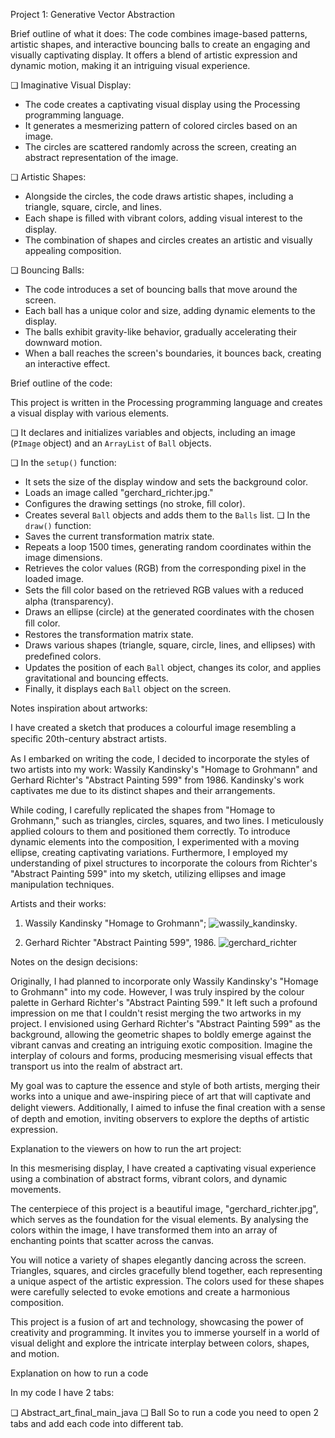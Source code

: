 Project 1: Generative Vector Abstraction

Brief outline of what it does:
The code combines image-based patterns, artistic shapes, and interactive bouncing balls to create an engaging and visually captivating display. It offers a blend of artistic expression and dynamic motion, making it an intriguing visual experience.

❏ Imaginative Visual Display:
- The code creates a captivating visual display using the Processing programming language.
- It generates a mesmerizing pattern of colored circles based on an image.
- The circles are scattered randomly across the screen, creating an abstract representation of the image.

❏ Artistic Shapes:
- Alongside the circles, the code draws artistic shapes, including a triangle, square, circle, and lines.
- Each shape is ﬁlled with vibrant colors, adding visual interest to the display.
- The combination of shapes and circles creates an artistic and visually appealing composition.

❏ Bouncing Balls:
- The code introduces a set of bouncing balls that move around the screen.
- Each ball has a unique color and size, adding dynamic elements to the display.
- The balls exhibit gravity-like behavior, gradually accelerating their downward motion.
- When a ball reaches the screen's boundaries, it bounces back, creating an interactive effect.


Brief outline of the code:

This project is written in the Processing programming language and creates a visual display with various elements.

❏ It declares and initializes variables and objects, including an image (`PImage` object) and an `ArrayList` of `Ball` objects.

❏ In the `setup()` function:
- It sets the size of the display window and sets the background color.
- Loads an image called "gerchard_richter.jpg."
- Conﬁgures the drawing settings (no stroke, ﬁll color).
- Creates several `Ball` objects and adds them to the `Balls` list. ❏ In the `draw()` function:
- Saves the current transformation matrix state.
- Repeats a loop 1500 times, generating random coordinates within the image dimensions.
- Retrieves the color values (RGB) from the corresponding pixel in the loaded image.
- Sets the ﬁll color based on the retrieved RGB values with a reduced alpha (transparency).
- Draws an ellipse (circle) at the generated coordinates with the chosen ﬁll color.
- Restores the transformation matrix state.
- Draws various shapes (triangle, square, circle, lines, and ellipses) with predeﬁned colors.
- Updates the position of each `Ball` object, changes its color, and applies gravitational and bouncing effects.
- Finally, it displays each `Ball` object on the screen.


Notes inspiration about artworks:

I have created a sketch that produces a colourful image resembling a speciﬁc 20th-century abstract artists.

As I embarked on writing the code, I decided to incorporate the styles of two artists into my work: Wassily Kandinsky's "Homage to Grohmann" and Gerhard Richter's "Abstract Painting 599" from 1986. Kandinsky's work captivates me due to its distinct shapes and their arrangements.

While coding, I carefully replicated the shapes from "Homage to Grohmann," such as triangles, circles, squares, and two lines. I meticulously applied colours to them and positioned them correctly. To introduce dynamic elements into the composition, I experimented with a moving ellipse, creating captivating variations. Furthermore, I employed my understanding of pixel structures to incorporate the colours from Richter's "Abstract Painting 599" into my sketch, utilizing ellipses and image manipulation techniques.


Artists and their works:
1. Wassily Kandinsky "Homage to Grohmann"; 
![wassily_kandinsky](https://user-images.githubusercontent.com/107992163/175054308-162a3a54-3ba5-4785-977c-e8d4b5fc3a32.jpg).

2. Gerhard Richter "Abstract Painting 599", 1986.
![gerchard_richter](https://user-images.githubusercontent.com/107992163/175054312-f73a22d2-367d-43fd-a00c-d7b8b6a10393.jpg)


Notes on the design decisions:

Originally, I had planned to incorporate only Wassily Kandinsky's "Homage to Grohmann" into my code. However, I was truly inspired by the colour palette in Gerhard Richter's "Abstract Painting 599." It left such a profound impression on me that I couldn't resist merging the two artworks in my project. I envisioned using Gerhard Richter's "Abstract Painting 599" as the background, allowing the geometric shapes to boldly emerge against the vibrant canvas and creating an intriguing exotic composition. Imagine the interplay of colours and forms, producing mesmerising visual effects that transport us into the realm of abstract art.

My goal was to capture the essence and style of both artists, merging their works into a unique and awe-inspiring piece of art that will captivate and delight viewers. Additionally, I aimed to infuse the ﬁnal creation with a sense of depth and emotion, inviting observers to explore the depths of artistic expression.


Explanation to the viewers on how to run the art project:

In this mesmerising display, I have created a captivating visual experience using a combination of abstract forms, vibrant colors, and dynamic movements.

The centerpiece of this project is a beautiful image, "gerchard_richter.jpg", which serves as the foundation for the visual elements. By analysing the colors within the image, I have transformed them into an array of enchanting points that scatter across the canvas.

You will notice a variety of shapes elegantly dancing across the screen. Triangles, squares, and circles gracefully blend together, each representing a unique aspect of the artistic expression. The colors used for these shapes were carefully selected to evoke emotions and create a harmonious composition.

This project is a fusion of art and technology, showcasing the power of creativity and programming. It invites you to immerse yourself in a world of visual delight and explore the intricate interplay between colors, shapes, and motion.


Explanation on how to run a code

In my code I have 2 tabs:

❏ Abstract_art_ﬁnal_main_java 
❏ Ball
So to run a code you need to open 2 tabs and add each code into different tab.
